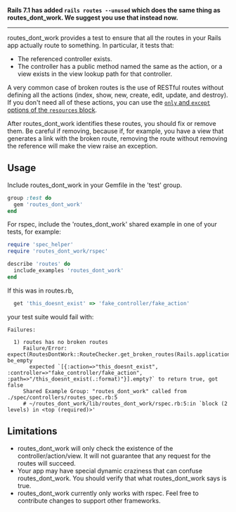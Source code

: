 **Rails 7.1 has added `rails routes --unused` which does the same thing as routes_dont_work. We suggest you use that instead now.**

---

routes_dont_work provides a test to ensure that all the routes in your Rails app actually route to something. In
particular, it tests that:

- The referenced controller exists.
- The controller has a public method named the same as the action, or a view exists in the view lookup path for that
controller.

A very common case of broken routes is the use of RESTful routes without defining all the actions (index, show, new, create, edit, update, and destroy). If you don't need all of these actions, you can use the [`only` and `except` options of the `resources` block](http://guides.rubyonrails.org/routing.html#restricting-the-routes-created).

After routes_dont_work identifies these routes, you should fix or remove them. Be careful if removing, because if, for example, you have a view that generates a link with the broken route, removing the route without removing the reference will make the view raise an exception.

## Usage

Include routes_dont_work in your Gemfile in the 'test' group.
```ruby
group :test do
  gem 'routes_dont_work'
end
```

For rspec, include the 'routes_dont_work' shared example in one of your tests, for example:

```ruby
require 'spec_helper'
require 'routes_dont_work/rspec'

describe 'routes' do
  include_examples 'routes_dont_work'
end
```

If this was in routes.rb,

```ruby
  get 'this_doesnt_exist' => 'fake_controller/fake_action'
```

your test suite would fail with:

```
Failures:

  1) routes has no broken routes
     Failure/Error: expect(RoutesDontWork::RouteChecker.get_broken_routes(Rails.application)).to be_empty
       expected `[{:action=>"this_doesnt_exist", :controller=>"fake_controller/fake_action", :path=>"/this_doesnt_exist(.:format)"}].empty?` to return true, got false
     Shared Example Group: "routes_dont_work" called from ./spec/controllers/routes_spec.rb:5
     # ~/routes_dont_work/lib/routes_dont_work/rspec.rb:5:in `block (2 levels) in <top (required)>'
```


## Limitations

- routes_dont_work will only check the existence of the controller/action/view. It will not guarantee that any request for
the routes will succeed.
- Your app may have special dynamic craziness that can confuse routes_dont_work. You should verify that what
routes_dont_work says is true.
- routes_dont_work currently only works with rspec. Feel free to contribute changes to support other frameworks.
